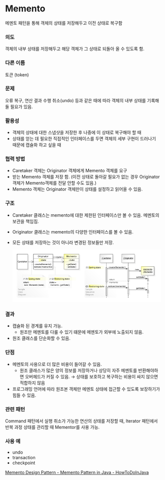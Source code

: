 # Memento

메멘토 패턴을 통해 객체의 상태를 저장해두고 이전 상태로 복구함

### 의도

객체의 내부 상태를 저장해두고 해당 객체가 그 상태로 되돌아 올 수 있도록 함.

### 다른 이름

토큰 (token)

### 문제

오류 복구, 연산 결과 수행 취소(undo) 등과 같은 때에 따라 객체의 내부 상태를 기록해 둘 필요가 있음.

### 활용성

- 객체의 상태에 대한 스냅샷을 저장한 후 나중에 이 상태로 복구해야 할 때
- 상태를 얻는 데 필요한 직접적인 인터페이스를 두면 객체의 세부 구현이 드러나기 때문에 캡슐화 하고 싶을 때

### 협력 방법

- Caretaker 객체는 Originator 객체에게 Memento 객체를 요구
- 받는 Memento 객체를 저장 함. (이전 상태로 돌아갈 필요가 없는 경우 Originator 객체가 Memento객체를 전달 안할 수도 있음.)
- Memento 객체는 Originator 객체만이 상태를 설정하고 읽어올 수 있음.

### 구조

- Caretaker 클래스는 memento에 대한 제한된 인터페이스만 볼 수 있음. 메멘토의 보관을 책임짐.
- Originator 클래스는 memento의 다양한 인터페이스를 볼 수 있음.
- 모든 상태를 저장하는 것이 아니라 변경된 정보들만 저장.

   ![mediator](images/memento.jpg)

### 결과

- 캡슐화 된 경계를 유지 가능.
    - 원조만 메멘토를 다룰 수 있기 떄문에 메멘토가 외부에 노출되지 않음.
- 원조 클래스를 단순화할 수 있음.

### 단점

- 메멘토의 사용으로 더 많은 비용이 들어갈 수 있음.
    - 원조 클래스가 많은 양의 정보를 저장하거나 상당히 자주 메멘토를 반환해야하면 오버헤드가 커질 수 있음. → 상태를 보호하고 복구하는 비용이 싸지 않으면 적합하지 않음
- 프로그래밍 언어에 따라 원조본 객체만 메멘토 상태에 접근할 수 있도록 보장하기가 힘들 수 있음.

### 관련 패턴

Command 패턴에서 실행 취소가 가능한 연산의 상태를 저장할 때, Iterator 패턴에서 반복 과정 상태를 관리할 때 Mementor를 사용 가능.

### 사용 예

- undo
- transaction
- checkpoint

[Memento Design Pattern - Memento Pattern in Java - HowToDoInJava](https://howtodoinjava.com/design-patterns/behavioral/memento-design-pattern/)
